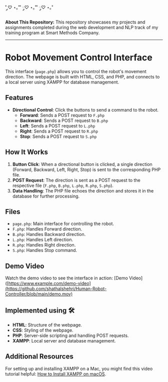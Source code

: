 ˚ ༘♡ ⋆｡˚˚ ༘♡ ⋆｡˚˚ ༘♡ ⋆｡˚

**About This Repository:**
This repository showcases my projects and assignments completed during the web development and NLP track of my training program at Smart Methods Company.

---
# Robot Movement Control Interface

This interface (`page.php`) allows you to control the robot's movement direction. The webpage is built with HTML, CSS, and PHP, and connects to a local server using XAMPP for database management.

## Features

- **Directional Control**: Click the buttons to send a command to the robot.
  - **Forward**: Sends a POST request to `F.php`
  - **Backward**: Sends a POST request to `B.php`
  - **Left**: Sends a POST request to `L.php`
  - **Right**: Sends a POST request to `R.php`
  - **Stop**: Sends a POST request to `S.php`

## How It Works

1. **Button Click**: When a directional button is clicked, a single direction (Forward, Backward, Left, Right, Stop) is sent to the corresponding PHP file.
2. **POST Request**: The direction is sent as a POST request to the respective file (`F.php`, `B.php`, `L.php`, `R.php`, `S.php`).
3. **Data Handling**: The PHP file echoes the direction and stores it in the database for further processing.


## Files

- `page.php`: Main interface for controlling the robot.
- `F.php`: Handles Forward direction.
- `B.php`: Handles Backward direction.
- `L.php`: Handles Left direction.
- `R.php`: Handles Right direction.
- `S.php`: Handles Stop command.
## Demo Video

Watch the demo video to see the interface in action: [Demo Video]([https://www.example.com/demo-video](https://github.com/shathalshehri/Human-Robot-Controller/blob/main/demo.mov)

## Implemented using 🛠️

- **HTML**: Structure of the webpage.
- **CSS**: Styling of the webpage.
- **PHP**: Server-side scripting and handling POST requests.
- **XAMPP**: Local server and database management.

 ## Additional Resources

For setting up and installing XAMPP on a Mac, you might find this video tutorial helpful: [How to Install XAMPP on macOS](https://www.youtube.com/watch?v=ryq01KSn00o).

